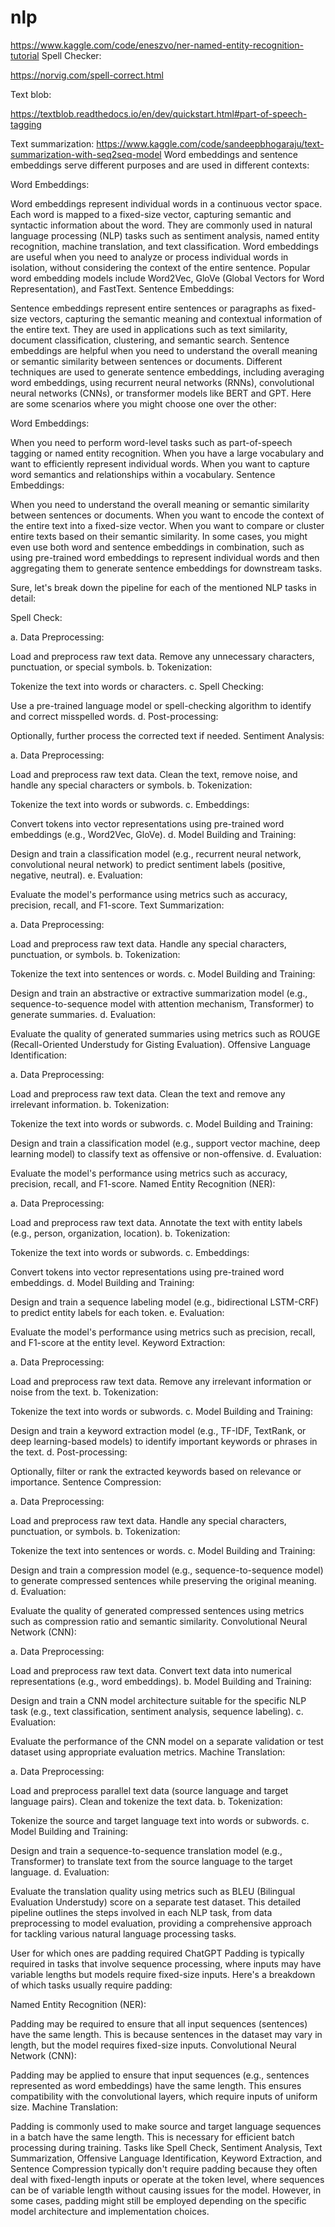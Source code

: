 # nlp

https://www.kaggle.com/code/eneszvo/ner-named-entity-recognition-tutorial
Spell Checker:

https://norvig.com/spell-correct.html

Text blob:

https://textblob.readthedocs.io/en/dev/quickstart.html#part-of-speech-tagging


Text summarization:
https://www.kaggle.com/code/sandeepbhogaraju/text-summarization-with-seq2seq-model
Word embeddings and sentence embeddings serve different purposes and are used in different contexts:

Word Embeddings:

Word embeddings represent individual words in a continuous vector space. Each word is mapped to a fixed-size vector, capturing semantic and syntactic information about the word.
They are commonly used in natural language processing (NLP) tasks such as sentiment analysis, named entity recognition, machine translation, and text classification.
Word embeddings are useful when you need to analyze or process individual words in isolation, without considering the context of the entire sentence.
Popular word embedding models include Word2Vec, GloVe (Global Vectors for Word Representation), and FastText.
Sentence Embeddings:

Sentence embeddings represent entire sentences or paragraphs as fixed-size vectors, capturing the semantic meaning and contextual information of the entire text.
They are used in applications such as text similarity, document classification, clustering, and semantic search.
Sentence embeddings are helpful when you need to understand the overall meaning or semantic similarity between sentences or documents.
Different techniques are used to generate sentence embeddings, including averaging word embeddings, using recurrent neural networks (RNNs), convolutional neural networks (CNNs), or transformer models like BERT and GPT.
Here are some scenarios where you might choose one over the other:

Word Embeddings:

When you need to perform word-level tasks such as part-of-speech tagging or named entity recognition.
When you have a large vocabulary and want to efficiently represent individual words.
When you want to capture word semantics and relationships within a vocabulary.
Sentence Embeddings:

When you need to understand the overall meaning or semantic similarity between sentences or documents.
When you want to encode the context of the entire text into a fixed-size vector.
When you want to compare or cluster entire texts based on their semantic similarity.
In some cases, you might even use both word and sentence embeddings in combination, such as using pre-trained word embeddings to represent individual words and then aggregating them to generate sentence embeddings for downstream tasks.

Sure, let's break down the pipeline for each of the mentioned NLP tasks in detail:

Spell Check:

a. Data Preprocessing:

Load and preprocess raw text data.
Remove any unnecessary characters, punctuation, or special symbols.
b. Tokenization:

Tokenize the text into words or characters.
c. Spell Checking:

Use a pre-trained language model or spell-checking algorithm to identify and correct misspelled words.
d. Post-processing:

Optionally, further process the corrected text if needed.
Sentiment Analysis:

a. Data Preprocessing:

Load and preprocess raw text data.
Clean the text, remove noise, and handle any special characters or symbols.
b. Tokenization:

Tokenize the text into words or subwords.
c. Embeddings:

Convert tokens into vector representations using pre-trained word embeddings (e.g., Word2Vec, GloVe).
d. Model Building and Training:

Design and train a classification model (e.g., recurrent neural network, convolutional neural network) to predict sentiment labels (positive, negative, neutral).
e. Evaluation:

Evaluate the model's performance using metrics such as accuracy, precision, recall, and F1-score.
Text Summarization:

a. Data Preprocessing:

Load and preprocess raw text data.
Handle any special characters, punctuation, or symbols.
b. Tokenization:

Tokenize the text into sentences or words.
c. Model Building and Training:

Design and train an abstractive or extractive summarization model (e.g., sequence-to-sequence model with attention mechanism, Transformer) to generate summaries.
d. Evaluation:

Evaluate the quality of generated summaries using metrics such as ROUGE (Recall-Oriented Understudy for Gisting Evaluation).
Offensive Language Identification:

a. Data Preprocessing:

Load and preprocess raw text data.
Clean the text and remove any irrelevant information.
b. Tokenization:

Tokenize the text into words or subwords.
c. Model Building and Training:

Design and train a classification model (e.g., support vector machine, deep learning model) to classify text as offensive or non-offensive.
d. Evaluation:

Evaluate the model's performance using metrics such as accuracy, precision, recall, and F1-score.
Named Entity Recognition (NER):

a. Data Preprocessing:

Load and preprocess raw text data.
Annotate the text with entity labels (e.g., person, organization, location).
b. Tokenization:

Tokenize the text into words or subwords.
c. Embeddings:

Convert tokens into vector representations using pre-trained word embeddings.
d. Model Building and Training:

Design and train a sequence labeling model (e.g., bidirectional LSTM-CRF) to predict entity labels for each token.
e. Evaluation:

Evaluate the model's performance using metrics such as precision, recall, and F1-score at the entity level.
Keyword Extraction:

a. Data Preprocessing:

Load and preprocess raw text data.
Remove any irrelevant information or noise from the text.
b. Tokenization:

Tokenize the text into words or subwords.
c. Model Building and Training:

Design and train a keyword extraction model (e.g., TF-IDF, TextRank, or deep learning-based models) to identify important keywords or phrases in the text.
d. Post-processing:

Optionally, filter or rank the extracted keywords based on relevance or importance.
Sentence Compression:

a. Data Preprocessing:

Load and preprocess raw text data.
Handle any special characters, punctuation, or symbols.
b. Tokenization:

Tokenize the text into sentences or words.
c. Model Building and Training:

Design and train a compression model (e.g., sequence-to-sequence model) to generate compressed sentences while preserving the original meaning.
d. Evaluation:

Evaluate the quality of generated compressed sentences using metrics such as compression ratio and semantic similarity.
Convolutional Neural Network (CNN):

a. Data Preprocessing:

Load and preprocess raw text data.
Convert text data into numerical representations (e.g., word embeddings).
b. Model Building and Training:

Design and train a CNN model architecture suitable for the specific NLP task (e.g., text classification, sentiment analysis, sequence labeling).
c. Evaluation:

Evaluate the performance of the CNN model on a separate validation or test dataset using appropriate evaluation metrics.
Machine Translation:

a. Data Preprocessing:

Load and preprocess parallel text data (source language and target language pairs).
Clean and tokenize the text data.
b. Tokenization:

Tokenize the source and target language text into words or subwords.
c. Model Building and Training:

Design and train a sequence-to-sequence translation model (e.g., Transformer) to translate text from the source language to the target language.
d. Evaluation:

Evaluate the translation quality using metrics such as BLEU (Bilingual Evaluation Understudy) score on a separate test dataset.
This detailed pipeline outlines the steps involved in each NLP task, from data preprocessing to model evaluation, providing a comprehensive approach for tackling various natural language processing tasks.


User
for which ones are padding required
ChatGPT
Padding is typically required in tasks that involve sequence processing, where inputs may have variable lengths but models require fixed-size inputs. Here's a breakdown of which tasks usually require padding:

Named Entity Recognition (NER):

Padding may be required to ensure that all input sequences (sentences) have the same length. This is because sentences in the dataset may vary in length, but the model requires fixed-size inputs.
Convolutional Neural Network (CNN):

Padding may be applied to ensure that input sequences (e.g., sentences represented as word embeddings) have the same length. This ensures compatibility with the convolutional layers, which require inputs of uniform size.
Machine Translation:

Padding is commonly used to make source and target language sequences in a batch have the same length. This is necessary for efficient batch processing during training.
Tasks like Spell Check, Sentiment Analysis, Text Summarization, Offensive Language Identification, Keyword Extraction, and Sentence Compression typically don't require padding because they often deal with fixed-length inputs or operate at the token level, where sequences can be of variable length without causing issues for the model. However, in some cases, padding might still be employed depending on the specific model architecture and implementation choices.




